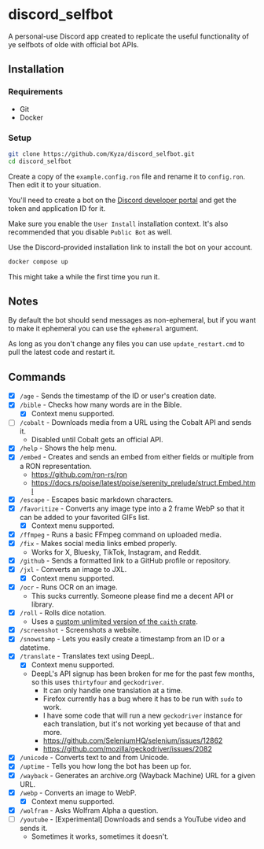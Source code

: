 # discord_selfbot

A personal-use Discord app created to replicate the useful functionality of ye selfbots of olde with official bot APIs.

## Installation

### Requirements

- Git
- Docker

### Setup

```sh
git clone https://github.com/Kyza/discord_selfbot.git
cd discord_selfbot
```

Create a copy of the `example.config.ron` file and rename it to `config.ron`. Then edit it to your situation.

You'll need to create a bot on the [Discord developer portal](https://discord.com/developers/applications) and get the token and application ID for it.

Make sure you enable the `User Install` installation context. It's also recommended that you disable `Public Bot` as well.

Use the Discord-provided installation link to install the bot on your account.

```sh
docker compose up
```

This might take a while the first time you run it.

## Notes

By default the bot should send messages as non-ephemeral, but if you want to make it ephemeral you can use the `ephemeral` argument.

As long as you don't change any files you can use `update_restart.cmd` to pull the latest code and restart it.

## Commands

- [x] `/age` - Sends the timestamp of the ID or user's creation date.
- [x] `/bible` - Checks how many words are in the Bible.
   - [x] Context menu supported.
- [ ] `/cobalt` - Downloads media from a URL using the Cobalt API and sends it.
   - Disabled until Cobalt gets an official API.
- [x] `/help` - Shows the help menu.
- [x] `/embed` - Creates and sends an embed from either fields or multiple from a RON representation.
   - https://github.com/ron-rs/ron
   - https://docs.rs/poise/latest/poise/serenity_prelude/struct.Embed.html
- [x] `/escape` - Escapes basic markdown characters.
- [x] `/favoritize` - Converts any image type into a 2 frame WebP so that it can be added to your favorited GIFs list.
   - [x] Context menu supported.
- [x] `/ffmpeg` - Runs a basic FFmpeg command on uploaded media.
- [x] `/fix` - Makes social media links embed properly.
   - Works for X, Bluesky, TikTok, Instagram, and Reddit.
- [x] `/github` - Sends a formatted link to a GitHub profile or repository.
- [x] `/jxl` - Converts an image to JXL.
   - [x] Context menu supported.
- [x] `/ocr` - Runs OCR on an image.
   - This sucks currently. Someone please find me a decent API or library.
- [x] `/roll` - Rolls dice notation.
   - Uses a [custom unlimited version of the `caith` crate](https://github.com/Kyza/caith/commit/a05c6a3954ab3f42d4ce08d8de18fe5a2fae18b6).
- [x] `/screenshot` - Screenshots a website.
- [x] `/snowstamp` - Lets you easily create a timestamp from an ID or a datetime.
- [x] `/translate` - Translates text using DeepL.
   - [x] Context menu supported.
   - DeepL's API signup has been broken for me for the past few months, so this uses `thirtyfour` and `geckodriver`.
      - It can only handle one translation at a time.
      - Firefox currently has a bug where it has to be run with `sudo` to work.
      - I have some code that will run a new `geckodriver` instance for each translation, but it's not working yet because of that and more.
      - https://github.com/SeleniumHQ/selenium/issues/12862
      - https://github.com/mozilla/geckodriver/issues/2082
- [x] `/unicode` - Converts text to and from Unicode.
- [x] `/uptime` - Tells you how long the bot has been up for.
- [x] `/wayback` - Generates an archive.org (Wayback Machine) URL for a given URL.
- [x] `/webp` - Converts an image to WebP.
   - [x] Context menu supported.
- [x] `/wolfram` - Asks Wolfram Alpha a question.
- [ ] `/youtube` - [Experimental] Downloads and sends a YouTube video and sends it.
   - Sometimes it works, sometimes it doesn't.
